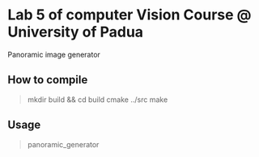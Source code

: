 # Lab 5 of computer Vision Course @ University of Padua
Panoramic image generator
## How to compile
>mkdir build && cd build
>cmake ../src
>make

## Usage
>panoramic_generator <path> <pattern> <fov>
